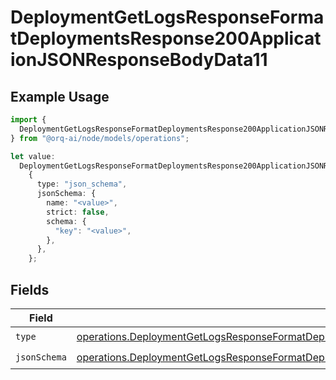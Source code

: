 # DeploymentGetLogsResponseFormatDeploymentsResponse200ApplicationJSONResponseBodyData11

## Example Usage

```typescript
import {
  DeploymentGetLogsResponseFormatDeploymentsResponse200ApplicationJSONResponseBodyData11,
} from "@orq-ai/node/models/operations";

let value:
  DeploymentGetLogsResponseFormatDeploymentsResponse200ApplicationJSONResponseBodyData11 =
    {
      type: "json_schema",
      jsonSchema: {
        name: "<value>",
        strict: false,
        schema: {
          "key": "<value>",
        },
      },
    };
```

## Fields

| Field                                                                                                                                                                                                                                    | Type                                                                                                                                                                                                                                     | Required                                                                                                                                                                                                                                 | Description                                                                                                                                                                                                                              |
| ---------------------------------------------------------------------------------------------------------------------------------------------------------------------------------------------------------------------------------------- | ---------------------------------------------------------------------------------------------------------------------------------------------------------------------------------------------------------------------------------------- | ---------------------------------------------------------------------------------------------------------------------------------------------------------------------------------------------------------------------------------------- | ---------------------------------------------------------------------------------------------------------------------------------------------------------------------------------------------------------------------------------------- |
| `type`                                                                                                                                                                                                                                   | [operations.DeploymentGetLogsResponseFormatDeploymentsResponse200ApplicationJSONResponseBodyData1Type](../../models/operations/deploymentgetlogsresponseformatdeploymentsresponse200applicationjsonresponsebodydata1type.md)             | :heavy_check_mark:                                                                                                                                                                                                                       | N/A                                                                                                                                                                                                                                      |
| `jsonSchema`                                                                                                                                                                                                                             | [operations.DeploymentGetLogsResponseFormatDeploymentsResponse200ApplicationJSONResponseBodyData1JSONSchema](../../models/operations/deploymentgetlogsresponseformatdeploymentsresponse200applicationjsonresponsebodydata1jsonschema.md) | :heavy_check_mark:                                                                                                                                                                                                                       | N/A                                                                                                                                                                                                                                      |